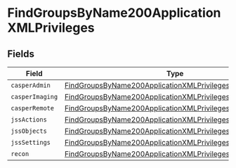 # FindGroupsByName200ApplicationXMLPrivileges


## Fields

| Field                                                                                                                                             | Type                                                                                                                                              | Required                                                                                                                                          | Description                                                                                                                                       |
| ------------------------------------------------------------------------------------------------------------------------------------------------- | ------------------------------------------------------------------------------------------------------------------------------------------------- | ------------------------------------------------------------------------------------------------------------------------------------------------- | ------------------------------------------------------------------------------------------------------------------------------------------------- |
| `casperAdmin`                                                                                                                                     | [FindGroupsByName200ApplicationXMLPrivilegesCasperAdmin](../../models/operations/findgroupsbyname200applicationxmlprivilegescasperadmin.md)[]     | :heavy_minus_sign:                                                                                                                                | N/A                                                                                                                                               |
| `casperImaging`                                                                                                                                   | [FindGroupsByName200ApplicationXMLPrivilegesCasperImaging](../../models/operations/findgroupsbyname200applicationxmlprivilegescasperimaging.md)[] | :heavy_minus_sign:                                                                                                                                | N/A                                                                                                                                               |
| `casperRemote`                                                                                                                                    | [FindGroupsByName200ApplicationXMLPrivilegesCasperRemote](../../models/operations/findgroupsbyname200applicationxmlprivilegescasperremote.md)[]   | :heavy_minus_sign:                                                                                                                                | N/A                                                                                                                                               |
| `jssActions`                                                                                                                                      | [FindGroupsByName200ApplicationXMLPrivilegesJssActions](../../models/operations/findgroupsbyname200applicationxmlprivilegesjssactions.md)[]       | :heavy_minus_sign:                                                                                                                                | N/A                                                                                                                                               |
| `jssObjects`                                                                                                                                      | [FindGroupsByName200ApplicationXMLPrivilegesJssObjects](../../models/operations/findgroupsbyname200applicationxmlprivilegesjssobjects.md)[]       | :heavy_minus_sign:                                                                                                                                | N/A                                                                                                                                               |
| `jssSettings`                                                                                                                                     | [FindGroupsByName200ApplicationXMLPrivilegesJssSettings](../../models/operations/findgroupsbyname200applicationxmlprivilegesjsssettings.md)[]     | :heavy_minus_sign:                                                                                                                                | N/A                                                                                                                                               |
| `recon`                                                                                                                                           | [FindGroupsByName200ApplicationXMLPrivilegesRecon](../../models/operations/findgroupsbyname200applicationxmlprivilegesrecon.md)[]                 | :heavy_minus_sign:                                                                                                                                | N/A                                                                                                                                               |